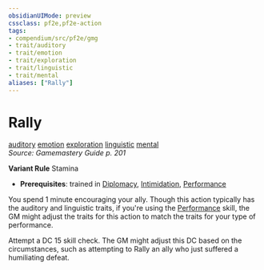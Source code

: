 ```yaml
---
obsidianUIMode: preview
cssclass: pf2e,pf2e-action
tags:
- compendium/src/pf2e/gmg
- trait/auditory
- trait/emotion
- trait/exploration
- trait/linguistic
- trait/mental
aliases: ["Rally"]
---
```

# Rally
[auditory](rules/traits/auditory.md "Auditory Effect Trait")  [emotion](rules/traits/emotion.md "Emotion Effect Trait")  [exploration](rules/traits/exploration.md "Exploration Action & Ability Trait")  [linguistic](rules/traits/linguistic.md "Linguistic Effect Trait")  [mental](rules/traits/mental.md "Mental Effect Trait")  
*Source: Gamemastery Guide p. 201*  

**Variant Rule** Stamina
- **Prerequisites**: trained in [Diplomacy](compendium/skills.md#Diplomacy), [Intimidation](compendium/skills.md#Intimidation), [Performance](compendium/skills.md#Performance)

You spend 1 minute encouraging your ally. Though this action typically has the auditory and linguistic traits, if you're using the [Performance](compendium/skills.md#Performance) skill, the GM might adjust the traits for this action to match the traits for your type of performance.

Attempt a DC 15 skill check. The GM might adjust this DC based on the circumstances, such as attempting to Rally an ally who just suffered a humiliating defeat.